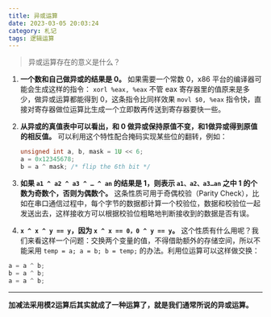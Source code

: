 ```yaml
---
title: 异或运算
date: 2023-03-05 20:03:24
category: 札记
tags: 逻辑运算
---
```


> 异或运算存在的意义是什么？

<!-- more -->

1. **一个数和自己做异或的结果是 0。** 如果需要一个常数 0，x86 平台的编译器可能会生成这样的指令：
   `xorl %eax, %eax` 不管 eax 寄存器里的值原来是多少，做异或运算都能得到 0，这条指令比同样效果 `movl $0, %eax` 指令快，直接对寄存器做位运算比生成一个立即数再传送到寄存器要快一些。

2. **从异或的真值表中可以看出，和 0 做异或保持原值不变，和1做异或得到原值的相反值。** 可以利用这个特性配合掩码实现某些位的翻转，例如：
   ```c
   unsigned int a, b, mask = 1U << 6;
   a = 0x12345678;  
   b = a ^ mask; /* flip the 6th bit */ 
   ```

3. **如果 `a1 ^ a2 ^ a3 ^ … ^ an` 的结果是 1，则表示 `a1、a2、a3…an` 之中 1 的个数为奇数个，否则为偶数个。** 这条性质可用于奇偶校验（Parity Check），比如在串口通信过程中，每个字节的数据都计算一个校验位，数据和校验位一起发送出去，这样接收方可以根据校验位粗略地判断接收到的数据是否有误。

4. **`x ^ x ^ y == y`，因为 `x ^ x == 0，0 ^ y == y`。** 这个性质有什么用呢？我们来看这样一个问题：交换两个变量的值，不得借助额外的存储空间，所以不能采用 `temp = a; a = b; b = temp;` 的办法。利用位运算可以这样做交换：
```c
a = a ^ b;
b = a ^ b;
a = a ^ b;
```

---

**加减法采用模2运算后其实就成了一种运算了，就是我们通常所说的异或运算。**